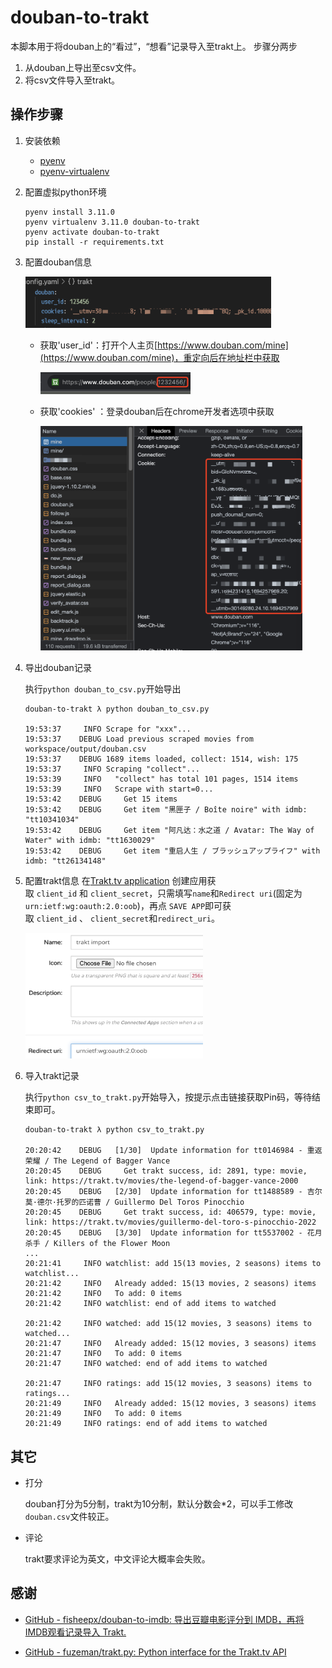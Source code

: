# douban-to-trakt

本脚本用于将douban上的“看过”，“想看”记录导入至trakt上。
步骤分两步

1. 从douban上导出至csv文件。
2. 将csv文件导入至trakt。

## 操作步骤

1. 安装依赖
   
   - [pyenv](https://github.com/pyenv/pyenv)
   - [pyenv-virtualenv](https://github.com/pyenv/pyenv-virtualenv) 

2. 配置虚拟python环境
   
   ```shell
   pyenv install 3.11.0
   pyenv virtualenv 3.11.0 douban-to-trakt
   pyenv activate douban-to-trakt
   pip install -r requirements.txt
   ```

3. 配置douban信息
   
   <img title="" src="screenshots/screenshot-1.png" width="393">
   
   - 获取'user_id'：打开个人主页[https://www.douban.com/mine](https://www.douban.com/mine)，重定向后在地址栏中获取
     
     <img title="" src="screenshots/screenshot-2.png"  width="240">
   
   - 获取'cookies' ：登录douban后在chrome开发者选项中获取
     
     <img src="screenshots/screenshot-3.png" title="" width="419">

4. 导出douban记录
   
   执行`python douban_to_csv.py`开始导出
   
   ```shell
   douban-to-trakt λ python douban_to_csv.py
   
   19:53:37     INFO Scrape for "xxx"...
   19:53:37    DEBUG Load previous scraped movies from workspace/output/douban.csv
   19:53:37    DEBUG 1689 items loaded, collect: 1514, wish: 175
   19:53:37     INFO Scraping "collect"...
   19:53:39     INFO   "collect" has total 101 pages, 1514 items
   19:53:39     INFO   Scrape with start=0...
   19:53:42    DEBUG     Get 15 items
   19:53:42    DEBUG     Get item "黑匣子 / Boîte noire" with idmb: "tt10341034"
   19:53:42    DEBUG     Get item "阿凡达：水之道 / Avatar: The Way of Water" with idmb: "tt1630029"
   19:53:42    DEBUG     Get item "重启人生 / ブラッシュアップライフ" with idmb: "tt26134148"
   ```

5. 配置trakt信息
   在[Trakt.tv application](https://trakt.tv/oauth/applications) 创建应用获取 `client_id` 和 `client_secret`，只需填写`name`和`Redirect uri`(固定为`urn:ietf:wg:oauth:2.0:oob`)，再点 `SAVE APP`即可获取 `client_id` 、 `client_secret`和`redirect_uri`。
   
   <img src="screenshots/screenshot-4.png" title=""  width="284">

6. 导入trakt记录
   
   执行`python csv_to_trakt.py`开始导入，按提示点击链接获取Pin码，等待结束即可。
   
   ```shell
   douban-to-trakt λ python csv_to_trakt.py
   
   20:20:42    DEBUG   [1/30]  Update information for tt0146984 - 重返荣耀 / The Legend of Bagger Vance
   20:20:45    DEBUG     Get trakt success, id: 2891, type: movie, link: https://trakt.tv/movies/the-legend-of-bagger-vance-2000
   20:20:45    DEBUG   [2/30]  Update information for tt1488589 - 吉尔莫·德尔·托罗的匹诺曹 / Guillermo Del Toros Pinocchio
   20:20:45    DEBUG     Get trakt success, id: 406579, type: movie, link: https://trakt.tv/movies/guillermo-del-toro-s-pinocchio-2022
   20:20:45    DEBUG   [3/30]  Update information for tt5537002 - 花月杀手 / Killers of the Flower Moon
   ...
   20:21:41     INFO watchlist: add 15(13 movies, 2 seasons) items to watchlist...
   20:21:42     INFO   Already added: 15(13 movies, 2 seasons) items
   20:21:42     INFO   To add: 0 items
   20:21:42     INFO watchlist: end of add items to watched
   
   20:21:42     INFO watched: add 15(12 movies, 3 seasons) items to watched...
   20:21:47     INFO   Already added: 15(12 movies, 3 seasons) items
   20:21:47     INFO   To add: 0 items
   20:21:47     INFO watched: end of add items to watched
   
   20:21:47     INFO ratings: add 15(12 movies, 3 seasons) items to ratings...
   20:21:49     INFO   Already added: 15(12 movies, 3 seasons) items
   20:21:49     INFO   To add: 0 items
   20:21:49     INFO ratings: end of add items to watched
   ```

## 其它

- 打分
  
  douban打分为5分制，trakt为10分制，默认分数会*2，可以手工修改`douban.csv`文件较正。
* 评论
  
  trakt要求评论为英文，中文评论大概率会失败。

## 感谢

* [GitHub - fisheepx/douban-to-imdb: 导出豆瓣电影评分到 IMDB，再将 IMDB观看记录导入 Trakt.](https://github.com/fisheepx/douban-to-imdb)

* [GitHub - fuzeman/trakt.py: Python interface for the Trakt.tv API](https://github.com/fuzeman/trakt.py)
